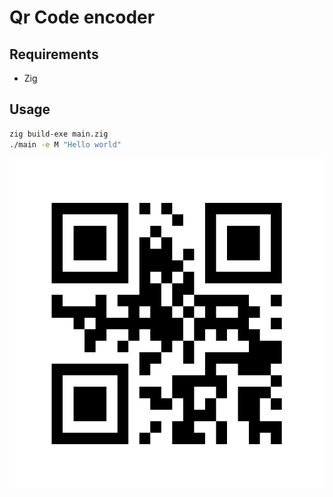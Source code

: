 # Qr Code encoder

## Requirements

- Zig

## Usage

```bash
zig build-exe main.zig
./main -e M "Hello world"
```

![QR Code](./demo.png)
